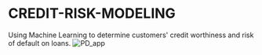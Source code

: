 # CREDIT-RISK-MODELING
Using Machine Learning to determine customers' credit worthiness and risk of default on loans.
![PD_app](https://user-images.githubusercontent.com/52711069/131677155-bbde0d29-e2f8-47fd-9bc1-e4931205945e.jpeg)
